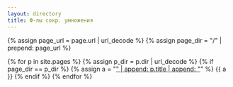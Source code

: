 ```yaml
---
layout: directory
title: Ф-лы сокр. умножения
---
```


{% assign page_url = page.url | url_decode %}
{% assign page_dir = "/" | prepend: page_url %}

{% for p in site.pages %}
  {% assign p_dir = p.dir | url_decode %}
  {% if page_dir == p_dir %}
    {% assign a = "<a href='" | append: site.baseurl | append: p.path | append: "'>" | append: p.title | append: "</a>" %}
    {{ a }}
  {% endif %}
{% endfor %}
